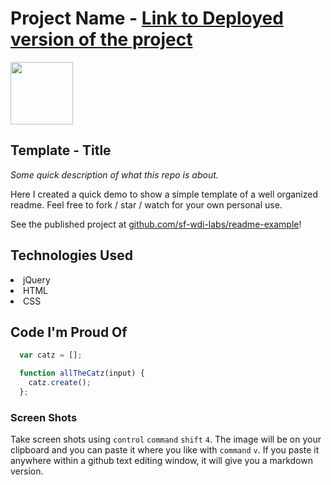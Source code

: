 # Project Name - [Link to Deployed version of the project](https://github.com/sf-wdi-labs/readme-example)

<img src="https://cloud.githubusercontent.com/assets/7833470/10423298/ea833a68-7079-11e5-84f8-0a925ab96893.png" width="100">

## Template - Title

<i> Some quick description of what this repo is about. </i>

Here I created a quick demo to show a simple template of a well organized readme. Feel free to fork / star / watch for your own personal use.

See the published project at [github.com/sf-wdi-labs/readme-example](https://github.com/sf-wdi-labs/readme-example)!

## Technologies Used

<li> jQuery </li>
<li> HTML </li>
<li> CSS </li>

## Code I'm Proud Of

```javascript
  var catz = [];

  function allTheCatz(input) {
    catz.create();
  };
```

### Screen Shots

Take screen shots using `control` `command` `shift` `4`. The image will be on your clipboard and you can paste it where you like with `command` `v`. If you paste it anywhere within a github text editing window, it will give you a markdown version.
